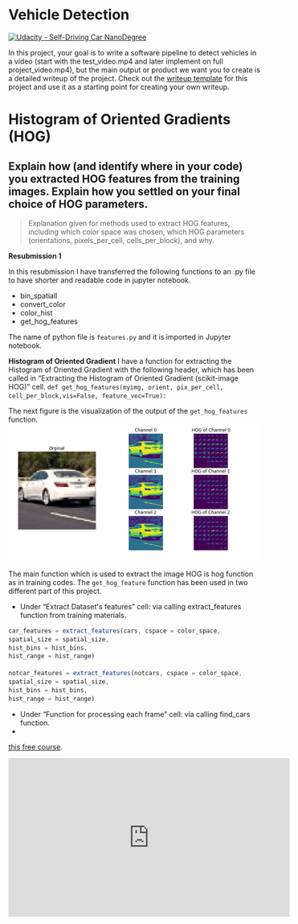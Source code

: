 # Vehicle Detection
[![Udacity - Self-Driving Car NanoDegree](https://s3.amazonaws.com/udacity-sdc/github/shield-carnd.svg)](http://www.udacity.com/drive)


In this project, your goal is to write a software pipeline to detect vehicles in a video (start with the test_video.mp4 and later implement on full project_video.mp4), but the main output or product we want you to create is a detailed writeup of the project.  Check out the [writeup template](https://github.com/udacity/CarND-Vehicle-Detection/blob/master/writeup_template.md) for this project and use it as a starting point for creating your own writeup.  

# Histogram of Oriented Gradients (HOG)


## Explain how (and identify where in your code) you extracted HOG features from the training images. Explain how you settled on your final choice of HOG parameters.

> Explanation given for methods used to extract HOG features, including which color space was chosen, which HOG parameters (orientations, pixels_per_cell, cells_per_block), and why.

**Resubmission 1**

In this resubmission I have transferred the following functions to an .py file to have shorter and readable code in jupyter notebook.

- bin_spatialI
- convert_color
- color_hist
- get_hog_features

The name of python file is `features.py` and it is imported in Jupyter notebook.

**Histogram of Oriented Gradient**
I have a function for extracting the Histogram of Oriented Gradient with the following header, which has been called in “Extracting the Histogram of Oriented Gradient (scikit-image HOG)” cell.
`def get_hog_features(myimg, orient, pix_per_cell, cell_per_block,vis=False, feature_vec=True):`

The next figure is the visualization of the output of the `get_hog_features` function.
![Vidualization of the get_hog_features function](https://github.com/ParisaMousavi/CarNDVehicleDetection/blob/master/pics/figure1.png)

The main function which is used to extract the image HOG is hog function as in training codes. The `get_hog_feature` function has been used in two different part of this project.

- Under “Extract Dataset's features” cell: via calling extract_features function from training materials. 

```javascript
car_features = extract_features(cars, cspace = color_space,
spatial_size = spatial_size,
hist_bins = hist_bins,
hist_range = hist_range)

notcar_features = extract_features(notcars, cspace = color_space,
spatial_size = spatial_size,
hist_bins = hist_bins,
hist_range = hist_range)
```
- Under “Function for processing each frame” cell: via calling find_cars function.
- 

[this free course](https://www.udacity.com/course/writing-readmes--ud777).
<iframe width="560" height="315" src="https://www.youtube.com/embed/-AbUpO2lEOM" frameborder="0" allow="autoplay; encrypted-media" allowfullscreen></iframe>
<!--stackedit_data:
eyJoaXN0b3J5IjpbMTgzMjE3MDUxNSwtMTY5MjYyNzU3MSwtMT
E4MjIyMTc1OSwtMTIxNzEwNjA2MCwtODI3MDIxNDAwLDEyMTg5
Njk5MTgsLTgzMzU3NzU2NywtMzk4OTcyMzMxXX0=
-->